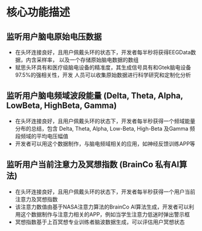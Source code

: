 # 核⼼功能描述

## 监听⽤户脑电原始电压数据

* 在头环连接良好，且⽤户佩戴头环的状态下，开发者每半秒将获得EEGData数据，内含采样率， 以及⼀个存储原始脑电数据的数组 
* 赋思头环具有和医疗级脑电设备的精准度，其⽣成信号具有和Gtek脑电设备97.5%的强相关性，开发 ⼈员可以收集原始数据进⾏科学研究和定制化分析

## 监听⽤户脑电频域波段能量 \(Delta, Theta, Alpha, LowBeta, HighBeta, Gamma\)

* 在头环连接良好，且⽤户佩戴头环的状态下，开发者每半秒获得⼀个频域能量分布的总结，包含 Delta, Theta, Alpha, Low-Beta, High-Beta 及Gamma 频段频域的平均电压幅值
* 开发者可以⽤这个数据制作，与脑电频域相关的应⽤，如神经反馈训练APP等

## 监听⽤户当前注意⼒及冥想指数 \(BrainCo 私有AI算法\)

* 在头环连接良好，且⽤户佩戴头环的状态下，开发者每半秒获得⼀个⽤户当前注意⼒及冥想指数 
* 该注意⼒数值由基于NASA注意⼒算法的BrainCo AI算法⽣成，开发者可以利⽤这个数据制作与注意⼒相关的APP，例如当学⽣注意⼒低迷时弹出警示框
* 冥想指数基于上百冥想专业训练者脑波数据⽣成，可以评估⽤户冥想状态

